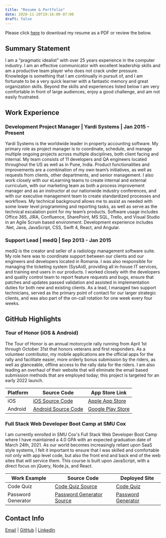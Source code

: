 ```yaml
---
title: "Resume & Portfolio"
date: 2020-11-20T19:16:00-07:00
draft: false
---
```


Please click [here](/files/Resume-Tommy-Craft.pdf) to download my resume as a PDF or review the below.

## Summary Statement

I am a “pragmatic idealist” with over 25 years experience in the computer industry. I am an effective communicator with excellent leadership skills and am a productive team player who does not crack under pressure. Knowledge is something that I am continually in pursuit of, and I am fortunate to be a very quick learner with a fantastic memory and great organization skills. Beyond the skills and experiences listed below I am very comfortable in front of large audiences, enjoy a good challenge, and am not easily frustrated.

## Work Experience

### Development Project Manager | Yardi Systems | Jan 2015 - Present

Yardi Systems is the worldwide leader in property accounting software. My primary role as project manager is to coordinate, schedule, and manage multiple ongoing projects across multiple disciplines, both client facing and internal. My team consists of 11 developers and QA engineers located throughout the US as well as in Pune, India. Product functionalities and improvements are a combination of my own team’s initiatives, as well as requests from clients, other departments, and senior management. I also work closely with our eLearning teams to create internal and external curriculum, with our marketing team as both a process improvement manager and as an instructor at our nationwide industry conferences, and with our executive management team to create standardized processes and workflows. My technical background allows me to assist as needed with some lower level programming and reporting tasks, as well as serve as the technical escalation point for my team’s products. Software usage includes Office 365, JIRA, Confluence, SharePoint, MS SQL, Trello, and Visual Studio in an Agile Scrum based environment. Development experience includes .Net, Java, JavaScript, CSS, Swift 4, React, and Angular.

### Support Lead | medQ | Sep 2013 - Jan 2015

medQ is the creator and seller of a radiology management software suite. My role here was to coordinate support between our clients and our engineers and developers located in Romania. I was also responsible for managing the ticketing system (SysAid), providing all in-house IT services, and training end users in our products. I worked closely with the developers and quality control team to report feature requests and bugs, ensure that patches and updates passed validation and assisted in implementation duties for both new and existing clients. As a lead, I managed two support technicians, served as the primary point of contact for our larger strategic clients, and was also part of the on-call rotation for one week every four weeks.

## GitHub Highlights

### Tour of Honor (iOS & Android)

The Tour of Honor is an annual motorcycle rally running from April 1st through October 31st that honors veterans and first responders. As a volunteer contributor, my mobile applications are the official apps for the rally and facilitate easier, more orderly bonus submission by the riders, as well as glanceable, offline access to the rally data for the riders. I am also leading an overhaul of their website that will eliminate the email based submission methods that are employed today; this project is targeted for an early 2022 launch.

| Platform | Source Code                                              | App Store Link                                                                                     |
| -------- | -------------------------------------------------------- | -------------------------------------------------------------------------------------------------- |
| iOS      | [iOS Source Code](https://github.com/DJFriar/iTOH-2)     | [Apple App Store](https://apps.apple.com/us/app/id1502873246)                                      |
| Android  | [Android Source Code](https://github.com/DJFriar/aTOH-2) | [Google Play Store](https://play.google.com/store/apps/details?id=net.tommyc.android.tourofhonor2) |

### Full Stack Web Developer Boot Camp at SMU Cox

I am currently enrolled in SMU Cox's Full Stack Web Developer Boot Camp where I have maintained a 4.0 GPA with an expected graduation date of March 24th, 2021. As our world becomes increasingly reliant upon SaaS style systems, I felt it important to ensure that I was skilled and comfortable not only with app level code, but also the front end and back end of the web sites that will service them. This course is built upon JavaScript, with a direct focus on jQuery, Node.js, and React.

| Work Example       | Source Code                                                                                | Deployed Site                                                                       |
| ------------------ | ------------------------------------------------------------------------------------------ | ----------------------------------------------------------------------------------- |
| Code Quiz          | [Code Quiz Source](https://github.com/DJFriar/SMU-Homework-04-Code-Quiz)                   | [Code Quiz](https://djfriar.github.io/SMU-Homework-04-Code-Quiz/)                   |
| Password Generator | [Password Generator Source](https://github.com/DJFriar/SMU-Homework-03-Password-Generator) | [Password Generator](https://djfriar.github.io/SMU-Homework-03-Password-Generator/) |

## Contact Info

[Email](mailto:tomccraft@gmail.com) | [GitHub](https://github.com/djfriar) | [LinkedIn](https://www.linkedin.com/in/djfriar/)
